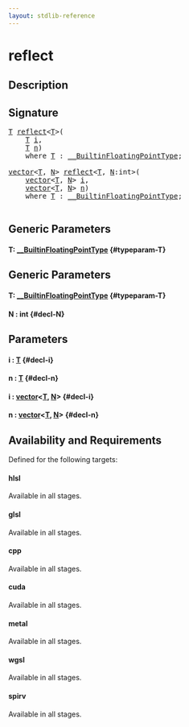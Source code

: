 ```yaml
---
layout: stdlib-reference
---
```


# reflect

## Description





## Signature 

<pre>
<a href="/stdlib-reference/global-decls/reflect#typeparam-T" class="code_type">T</a> <a href="/stdlib-reference/global-decls/reflect">reflect</a>&lt;<a href="/stdlib-reference/global-decls/reflect#typeparam-T" class="code_type">T</a>&gt;(
    <a href="/stdlib-reference/global-decls/reflect#typeparam-T" class="code_type">T</a> <a href="/stdlib-reference/global-decls/reflect#decl-i" class="code_param">i</a>,
    <a href="/stdlib-reference/global-decls/reflect#typeparam-T" class="code_type">T</a> <a href="/stdlib-reference/global-decls/reflect#decl-n" class="code_param">n</a>)
    <span class='code_keyword'>where</span> <a href="/stdlib-reference/global-decls/reflect#typeparam-T" class="code_type">T</a> : <a href="/stdlib-reference/interfaces/BuiltinFloatingPointType/index" class="code_type">__BuiltinFloatingPointType</a>;

<a href="/stdlib-reference/types/vector/index" class="code_type">vector</a>&lt;<a href="/stdlib-reference/global-decls/reflect#typeparam-T" class="code_type">T</a>, <a href="/stdlib-reference/global-decls/reflect#decl-N" class="code_var">N</a>&gt; <a href="/stdlib-reference/global-decls/reflect">reflect</a>&lt;<a href="/stdlib-reference/global-decls/reflect#typeparam-T" class="code_type">T</a>, <a href="/stdlib-reference/global-decls/reflect#decl-N" class="code_var">N</a>:<span class="code_keyword">int</span>&gt;(
    <a href="/stdlib-reference/types/vector/index" class="code_type">vector</a>&lt;<a href="/stdlib-reference/global-decls/reflect#typeparam-T" class="code_type">T</a>, <a href="/stdlib-reference/global-decls/reflect#decl-N" class="code_var">N</a>&gt; <a href="/stdlib-reference/global-decls/reflect#decl-i" class="code_param">i</a>,
    <a href="/stdlib-reference/types/vector/index" class="code_type">vector</a>&lt;<a href="/stdlib-reference/global-decls/reflect#typeparam-T" class="code_type">T</a>, <a href="/stdlib-reference/global-decls/reflect#decl-N" class="code_var">N</a>&gt; <a href="/stdlib-reference/global-decls/reflect#decl-n" class="code_param">n</a>)
    <span class='code_keyword'>where</span> <a href="/stdlib-reference/global-decls/reflect#typeparam-T" class="code_type">T</a> : <a href="/stdlib-reference/interfaces/BuiltinFloatingPointType/index" class="code_type">__BuiltinFloatingPointType</a>;

</pre>

## Generic Parameters

#### T: [\_\_BuiltinFloatingPointType](/stdlib-reference/interfaces/BuiltinFloatingPointType/index) {#typeparam-T}

## Generic Parameters

#### T: [\_\_BuiltinFloatingPointType](/stdlib-reference/interfaces/BuiltinFloatingPointType/index) {#typeparam-T}
#### N  : int {#decl-N}

## Parameters

#### i  : [T](/stdlib-reference/global-decls/reflect#typeparam-T) {#decl-i}
#### n  : [T](/stdlib-reference/global-decls/reflect#typeparam-T) {#decl-n}
#### i  : [vector](/stdlib-reference/types/vector/index)\<[T](/stdlib-reference/types/vector/index#typeparam-T), [N](/stdlib-reference/types/vector/index#decl-N)\> {#decl-i}
#### n  : [vector](/stdlib-reference/types/vector/index)\<[T](/stdlib-reference/types/vector/index#typeparam-T), [N](/stdlib-reference/types/vector/index#decl-N)\> {#decl-n}

## Availability and Requirements

Defined for the following targets:

#### hlsl
Available in all stages.

#### glsl
Available in all stages.

#### cpp
Available in all stages.

#### cuda
Available in all stages.

#### metal
Available in all stages.

#### wgsl
Available in all stages.

#### spirv
Available in all stages.



